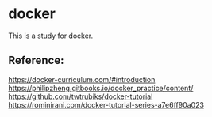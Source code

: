 # docker

This is a study for docker.

## Reference:
https://docker-curriculum.com/#introduction<br>
https://philipzheng.gitbooks.io/docker_practice/content/<br>
https://github.com/twtrubiks/docker-tutorial<br>
https://rominirani.com/docker-tutorial-series-a7e6ff90a023